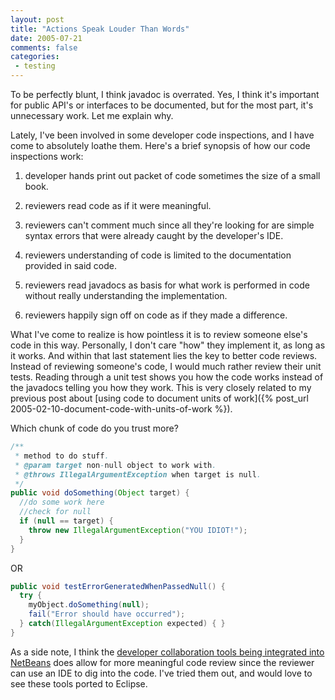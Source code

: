 ```yaml
---
layout: post
title: "Actions Speak Louder Than Words"
date: 2005-07-21
comments: false
categories:
 - testing
---
```


To be perfectly blunt, I think javadoc is overrated. Yes, I think it's important for public API's or interfaces to be documented, but for the most part, it's unnecessary work. Let me explain why.



Lately, I've been involved in some developer code inspections, and I have come to absolutely loathe them. Here's a brief synopsis of how our code inspections work:



  1. developer hands print out packet of code sometimes the size of a small book.


  2. reviewers read code as if it were meaningful.


  3. reviewers can't comment much since all they're looking for are simple syntax errors that were already caught by the developer's IDE.


  4. reviewers understanding of code is limited to the documentation provided in said code.


  5. reviewers read javadocs as basis for what work is performed in code without really understanding the implementation.


  6. reviewers happily sign off on code as if they made a difference.





What I've come to realize is how pointless it is to review someone else's code in this way. Personally, I don't care "how" they implement it, as long as it works. And within that last statement lies the key to better code reviews. Instead of reviewing someone's code, I would much rather review their unit tests. Reading through a unit test shows you how the code works instead of the javadocs telling you how they work. This is very closely related to my previous post about [using code to document units of work]({% post_url 2005-02-10-document-code-with-units-of-work %}).



Which chunk of code do you trust more?

```java
/**
 * method to do stuff.
 * @param target non-null object to work with.
 * @throws IllegalArgumentException when target is null.
 */
public void doSomething(Object target) {
  //do some work here
  //check for null
  if (null == target) {
    throw new IllegalArgumentException("YOU IDIOT!");
  }
}
```

OR

```java
public void testErrorGeneratedWhenPassedNull() {
  try {
    myObject.doSomething(null);
    fail("Error should have occurred");
  } catch(IllegalArgumentException expected) { }
}
```

As a side note, I think the [developer collaboration tools being integrated into NetBeans](http://collab.netbeans.org) does allow for more meaningful code review since the reviewer can use an IDE to dig into the code. I've tried them out, and would love to see these tools ported to Eclipse.
